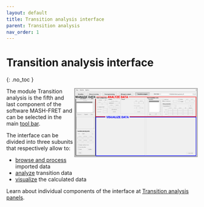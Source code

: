 ```yaml
---
layout: default
title: Transition analysis interface
parent: Transition analysis
nav_order: 1
---
```


# Transition analysis interface
{: .no_toc }

<a href="../assets/images/interface-transition-analysis.png"><img src="../assets/images/interface-transition-analysis.png" width="325" style="float:right"/></a>

The module Transition analysis is the fifth and last component of the software MASH-FRET and can be selected in the main 
[tool bar](../../Getting_started.html#interface).

The interface can be divided into three subunits that respectively allow to:
* <u>browse and process</u> imported data
* <u>analyze</u> transition data
* <u>visualize</u> the calculated data

Learn about individual components of the interface at 
[Transition analysis panels](/docs/transition-analysis/panels).

